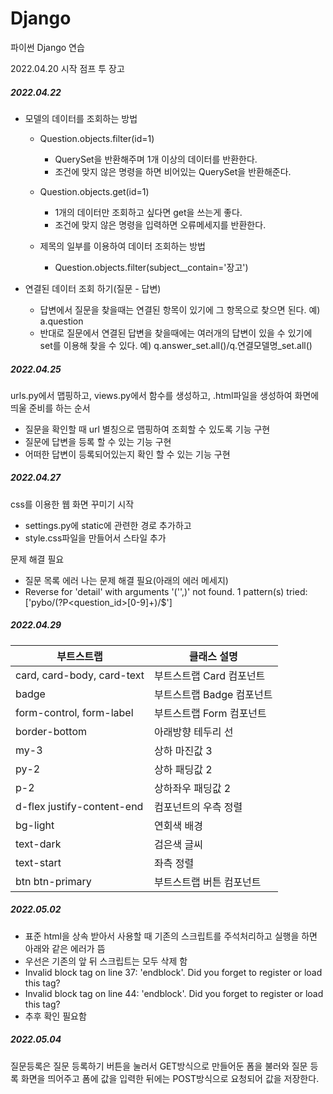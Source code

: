 # Django
파이썬 Django  연습

2022.04.20 시작
점프 투 장고


##### 2022.04.22
 - 모델의 데이터를 조회하는 방법
   - Question.objects.filter(id=1)
     - QuerySet을 반환해주며 1개 이상의 데이터를 반환한다.
     - 조건에 맞지 않은 명령을 하면 비어있는 QuerySet을 반환해준다.
 
   - Question.objects.get(id=1)
     - 1개의 데이터만 조회하고 싶다면 get을 쓰는게 좋다.
     - 조건에 맞지 않은 명령을 입력하면 오류메세지를 반환한다.
 
   - 제목의 일부를 이용하여 데이터 조회하는 방법
     - Question.objects.filter(subject__contain='장고')
     
 - 연결된 데이터 조회 하기(질문 - 답변)
   - 답변에서 질문을 찾을때는 연결된 항목이 있기에 그 항목으로 찾으면 된다. 예) a.question
   - 반대로 질문에서 연결된 답변을 찾을때에는 여러개의 답변이 있을 수 있기에 set를 이용해 찾을 수 있다. 예) q.answer_set.all()/q.연결모델명_set.all()
   
##### 2022.04.25
urls.py에서 맵핑하고, views.py에서 함수를 생성하고, .html파일을 생성하여 화면에 띄울 준비를 하는 순서
 - 질문을 확인할 때 url 별칭으로 맵핑하여 조회할 수 있도록 기능 구현
 - 질문에 답변을 등록 할 수 있는 기능 구현
 - 어떠한 답변이 등록되어있는지 확인 할 수 있는 기능 구현

##### 2022.04.27
css를 이용한 웹 화면 꾸미기 시작
 - settings.py에 static에 관련한 경로 추가하고
 - style.css파일을 만들어서 스타일 추가

문제 해결 필요
 - 질문 목록 에러 나는 문제 해결 필요(아래의 에러 메세지)
 - Reverse for 'detail' with arguments '('',)' not found. 1 pattern(s) tried: ['pybo/(?P<question_id>[0-9]+)/$']

##### 2022.04.29

|부트스트랩|클래스 설명|
|-------|---------|
|card, card-body, card-text|부트스트랩 Card 컴포넌트|
|badge|	부트스트랩 Badge 컴포넌트|
|form-control, form-label|	부트스트랩 Form 컴포넌트|
|border-bottom|	아래방향 테두리 선|
|my-3|	상하 마진값 3|
|py-2|	상하 패딩값 2|
|p-2|	상하좌우 패딩값 2|
|d-flex justify-content-end|	컴포넌트의 우측 정렬|
|bg-light|	연회색 배경|
|text-dark|	검은색 글씨|
|text-start|	좌측 정렬|
|btn btn-primary|	부트스트랩 버튼 컴포넌트|

##### 2022.05.02
 - 표준 html을 상속 받아서 사용할 때 기존의 스크립트를 주석처리하고 실행을 하면 아래와 같은 에러가 뜸
 - 우선은 기존의 앞 뒤 스크립트는 모두 삭제 함
 - Invalid block tag on line 37: 'endblock'. Did you forget to register or load this tag?
 - Invalid block tag on line 44: 'endblock'. Did you forget to register or load this tag?
 - 추후 확인 필요함

##### 2022.05.04
질문등록은 질문 등록하기 버튼을 눌러서 GET방식으로 만들어둔 폼을 불러와 질문 등록 화면을 띄어주고 폼에 값을 입력한 뒤에는 POST방식으로 요청되어 값을 저장한다.

